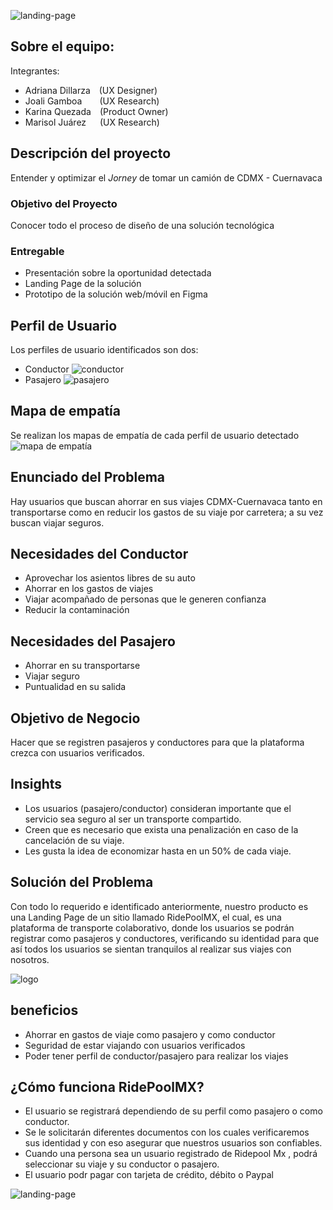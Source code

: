 ![landing-page](https://github.com/frishlin/ridepool-mx/blob/master/assets/imgs/landing.png)

## Sobre el equipo:
Integrantes:
- Adriana Dillarza&emsp;(UX Designer)
- Joali Gamboa&emsp;&emsp;(UX Research)
- Karina Quezada&emsp;(Product Owner)
- Marisol Juárez&emsp;&nbsp;&nbsp;(UX Research)


## Descripción del proyecto
Entender y optimizar el _Jorney_ de tomar un camión de CDMX - Cuernavaca

### Objetivo del Proyecto
Conocer todo el proceso de diseño de una solución tecnológica

### Entregable
- Presentación sobre la oportunidad detectada
- Landing Page de la solución
- Prototipo de la solución web/móvil en Figma

## Perfil de Usuario
Los perfiles de usuario identificados son dos:
- Conductor ![conductor](https://github.com/frishlin/ridepool-mx/blob/master/assets/imgs/conductor.png)
- Pasajero  ![pasajero](https://github.com/frishlin/ridepool-mx/blob/master/assets/imgs/pasajero.png)

## Mapa de empatía
Se realizan los mapas de empatía de cada perfil de usuario detectado
![mapa de empatía](https://github.com/frishlin/ridepool-mx/blob/master/assets/imgs/empathy-map.png)

## Enunciado del Problema
Hay usuarios que buscan ahorrar en sus viajes CDMX-Cuernavaca tanto en transportarse como en reducir los gastos de su viaje por carretera; a su vez buscan viajar seguros.

## Necesidades del Conductor
- Aprovechar los asientos libres de su auto
- Ahorrar en los gastos de viajes
- Viajar acompañado de personas que le generen confianza
- Reducir la contaminación

## Necesidades del Pasajero
- Ahorrar en su transportarse
- Viajar seguro
- Puntualidad en su salida

## Objetivo de Negocio
Hacer que se registren pasajeros y conductores para que la plataforma crezca con usuarios verificados.

## Insights
- Los usuarios (pasajero/conductor) consideran importante que el servicio sea seguro al ser un transporte compartido.
- Creen que es necesario que exista una penalización en caso de la cancelación de su viaje.
- Les gusta la idea de economizar hasta en un 50% de cada viaje.

## Solución del Problema
Con todo lo requerido e identificado anteriormente, nuestro producto es una Landing Page de un sitio llamado RidePoolMX, el cual, es una plataforma de transporte colaborativo, donde los usuarios se podrán registrar como pasajeros y conductores, verificando  su identidad para que así todos los usuarios se sientan tranquilos al realizar sus viajes con nosotros.

![logo](https://github.com/frishlin/ridepool-mx/blob/master/assets/imgs/logo.png)

## beneficios
- Ahorrar en gastos de viaje como pasajero y como conductor
- Seguridad de estar viajando con usuarios verificados
- Poder tener perfil de conductor/pasajero para realizar los viajes

## ¿Cómo funciona RidePoolMX?
- El usuario se registrará dependiendo de su perfil como pasajero o como conductor.
- Se le solicitarán diferentes documentos con los cuales verificaremos sus identidad y con eso asegurar que nuestros usuarios son confiables.
- Cuando una persona sea un usuario registrado de Ridepool Mx , podrá seleccionar su viaje y su conductor o pasajero.
- El usuario podr pagar con tarjeta de crédito, débito o Paypal

![landing-page](https://github.com/frishlin/ridepool-mx/blob/master/assets/imgs/landing.png)
